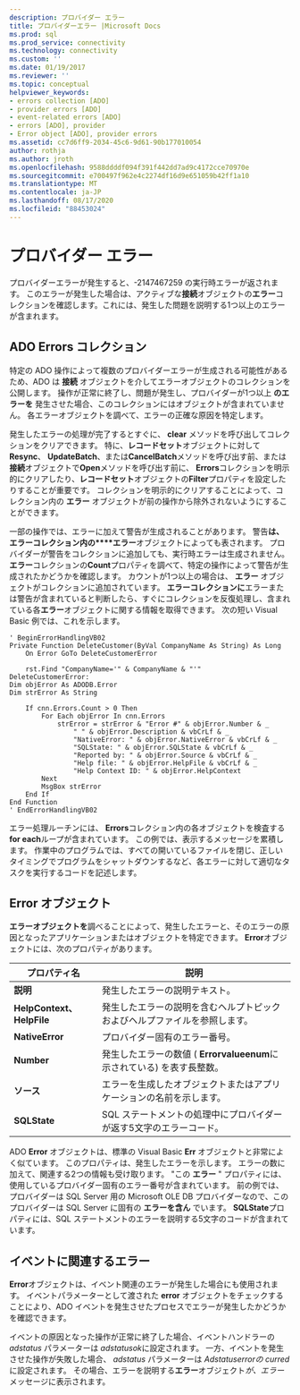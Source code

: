```yaml
---
description: プロバイダー エラー
title: プロバイダーエラー |Microsoft Docs
ms.prod: sql
ms.prod_service: connectivity
ms.technology: connectivity
ms.custom: ''
ms.date: 01/19/2017
ms.reviewer: ''
ms.topic: conceptual
helpviewer_keywords:
- errors collection [ADO]
- provider errors [ADO]
- event-related errors [ADO]
- errors [ADO], provider
- Error object [ADO], provider errors
ms.assetid: cc7d6ff9-2034-45c6-9d61-90b177010054
author: rothja
ms.author: jroth
ms.openlocfilehash: 9588ddddf094f391f442dd7ad9c4172cce70970e
ms.sourcegitcommit: e700497f962e4c2274df16d9e651059b42ff1a10
ms.translationtype: MT
ms.contentlocale: ja-JP
ms.lasthandoff: 08/17/2020
ms.locfileid: "88453024"
---
```

# <a name="provider-errors"></a>プロバイダー エラー
プロバイダーエラーが発生すると、-2147467259 の実行時エラーが返されます。 このエラーが発生した場合は、アクティブな**接続**オブジェクトの**エラー**コレクションを確認します。これには、発生した問題を説明する1つ以上のエラーが含まれます。  
  
## <a name="the-ado-errors-collection"></a>ADO Errors コレクション  
 特定の ADO 操作によって複数のプロバイダーエラーが生成される可能性があるため、ADO は **接続** オブジェクトを介してエラーオブジェクトのコレクションを公開します。 操作が正常に終了し、問題が発生し、プロバイダーが1つ以上 **のエラーを** 発生させた場合、このコレクションにはオブジェクトが含まれていません。 各エラーオブジェクトを調べて、エラーの正確な原因を特定します。  
  
 発生したエラーの処理が完了するとすぐに、 **clear** メソッドを呼び出してコレクションをクリアできます。 特に、**レコードセット**オブジェクトに対して**Resync**、 **UpdateBatch**、または**CancelBatch**メソッドを呼び出す前、または**接続**オブジェクトで**Open**メソッドを呼び出す前に、 **Errors**コレクションを明示的にクリアしたり、**レコードセット**オブジェクトの**Filter**プロパティを設定したりすることが重要です。 コレクションを明示的にクリアすることによって、コレクション内の **エラー** オブジェクトが前の操作から除外されないようにすることができます。  
  
 一部の操作では、エラーに加えて警告が生成されることがあります。 警告**は、エラーコレクション内の****エラー**オブジェクトによっても表されます。 プロバイダーが警告をコレクションに追加しても、実行時エラーは生成されません。 **エラー**コレクションの**Count**プロパティを調べて、特定の操作によって警告が生成されたかどうかを確認します。 カウントが1つ以上の場合は、 **エラー** オブジェクトがコレクションに追加されています。 **エラーコレクションに**エラーまたは警告が含まれていると判断したら、すぐにコレクションを反復処理し、含まれている各**エラー**オブジェクトに関する情報を取得できます。 次の短い Visual Basic 例では、これを示します。  
  
```  
' BeginErrorHandlingVB02  
Private Function DeleteCustomer(ByVal CompanyName As String) As Long  
    On Error GoTo DeleteCustomerError  
  
    rst.Find "CompanyName='" & CompanyName & "'"  
DeleteCustomerError:  
Dim objError As ADODB.Error  
Dim strError As String  
  
    If cnn.Errors.Count > 0 Then  
        For Each objError In cnn.Errors  
            strError = strError & "Error #" & objError.Number & _  
                " " & objError.Description & vbCrLf & _  
                "NativeError: " & objError.NativeError & vbCrLf & _  
                "SQLState: " & objError.SQLState & vbCrLf & _  
                "Reported by: " & objError.Source & vbCrLf & _  
                "Help file: " & objError.HelpFile & vbCrLf & _  
                "Help Context ID: " & objError.HelpContext  
        Next  
        MsgBox strError  
    End If  
End Function  
' EndErrorHandlingVB02  
```  
  
 エラー処理ルーチンには、 **Errors**コレクション内の各オブジェクトを検査する**for each**ループが含まれています。 この例では、表示するメッセージを累積します。 作業中のプログラムでは、すべての開いているファイルを閉じ、正しいタイミングでプログラムをシャットダウンするなど、各エラーに対して適切なタスクを実行するコードを記述します。  
  
## <a name="the-error-object"></a>Error オブジェクト  
 **エラーオブジェクトを**調べることによって、発生したエラーと、そのエラーの原因となったアプリケーションまたはオブジェクトを特定できます。 **Error**オブジェクトには、次のプロパティがあります。  
  
|プロパティ名|説明|  
|-------------------|-----------------|  
|**説明**|発生したエラーの説明テキスト。|  
|**HelpContext、HelpFile**|発生したエラーの説明を含むヘルプトピックおよびヘルプファイルを参照します。|  
|**NativeError**|プロバイダー固有のエラー番号。|  
|**Number**|発生したエラーの数値 ( **Errorvalueenum**に示されている) を表す長整数。|  
|**ソース**|エラーを生成したオブジェクトまたはアプリケーションの名前を示します。|  
|**SQLState**|SQL ステートメントの処理中にプロバイダーが返す5文字のエラーコード。|  
  
 ADO **Error** オブジェクトは、標準の Visual Basic **Err** オブジェクトと非常によく似ています。 このプロパティは、発生したエラーを示します。 エラーの数に加えて、関連する2つの情報も受け取ります。 "この **エラー** " プロパティには、使用しているプロバイダー固有のエラー番号が含まれています。 前の例では、プロバイダーは SQL Server 用の Microsoft OLE DB プロバイダーなので、このプロバイダーは SQL Server に固有の **エラーを含ん** でいます。 **SQLState**プロパティには、SQL ステートメントのエラーを説明する5文字のコードが含まれています。  
  
## <a name="event-related-errors"></a>イベントに関連するエラー  
 **Error**オブジェクトは、イベント関連のエラーが発生した場合にも使用されます。 イベントパラメーターとして渡された **error** オブジェクトをチェックすることにより、ADO イベントを発生させたプロセスでエラーが発生したかどうかを確認できます。  
  
 イベントの原因となった操作が正常に終了した場合、イベントハンドラーの *adstatus* パラメーターは *adstatusok*に設定されます。 一方、イベントを発生させた操作が失敗した場合、 *adstatus* パラメーターは *Adstatuserrorの curred*に設定されます。 その場合、エラーを説明する**エラー**オブジェクト*が、エラー*メッセージに表示されます。
